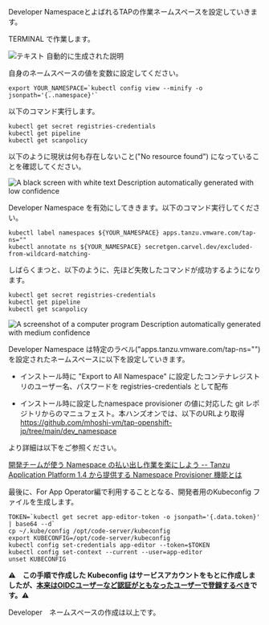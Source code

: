 
Developer NamespaceとよばれるTAPの作業ネームスペースを設定していきます。

TERMINAL で作業します。

![テキスト
自動的に生成された説明](../media/image2.png)

自身のネームスペースの値を変数に設定してください。

```execute
export YOUR_NAMESPACE=`kubectl config view --minify -o jsonpath='{..namespace}'`
```
以下のコマンド実行します。

```execute
kubectl get secret registries-credentials
kubectl get pipeline
kubectl get scanpolicy
```
以下のように現状は何も存在しないこと("No resource found")
になっていることを確認してください。

![A black screen with white text Description automatically generated
with low confidence](../media/image3.png)

Developer Namespace
を有効にしてききます。以下のコマンド実行してください。

```execute
kubectl label namespaces ${YOUR_NAMESPACE} apps.tanzu.vmware.com/tap-ns=""
kubectl annotate ns ${YOUR_NAMESPACE} secretgen.carvel.dev/excluded-from-wildcard-matching-
```

しばらくまつと、以下のように、先ほど失敗したコマンドが成功するようになります。

```execute
kubectl get secret registries-credentials
kubectl get pipeline
kubectl get scanpolicy
```


![A screenshot of a computer program Description automatically generated
with medium confidence](../media/image4.png)

Developer Namespace
は特定のラベル("apps.tanzu.vmware.com/tap-ns=\"\")を設定されたネームスペースに以下を設定していきます。

-   インストール時に "Export to All Namespace"
    に設定したコンテナレジストリのユーザー名、パスワードを
    registries-credentials として配布

-   インストール時に設定したnamespace provisioner の値に対応した git
    レポジトリからのマニュフェスト。本ハンズオンでは、以下のURLより取得\
    <https://github.com/mhoshi-vm/tap-openshift-jp/tree/main/dev_namespace>

より詳細は以下をご参照ください。

[開発チームが使う Namespace の払い出し作業を楽にしよう -- Tanzu
Application Platform 1.4 から提供する Namespace Provisioner
機能とは](https://blogs.vmware.com/vmware-japan/2023/03/namespace-provision.html)

最後に、For App Operator編で利用することとなる、開発者用のKubeconfig
ファイルを生成します。

```execute
TOKEN=`kubectl get secret app-editor-token -o jsonpath='{.data.token}' | base64 --d`
cp ~/.kube/config /opt/code-server/kubeconfig
export KUBECONFIG=/opt/code-server/kubeconfig
kubectl config set-credentials app-editor --token=$TOKEN
kubectl config set-context --current --user=app-editor
unset KUBECONFIG
```

**⚠️　この手順で作成した Kubeconfig
はサービスアカウントをもとに作成しましたが、[本来はOIDCユーザーなど認証がともなったユーザーで登録するべき](https://docs.vmware.com/en/VMware-Tanzu-Application-Platform/1.3/tap/GUID-authn-authz-pinniped-install-guide.html)です。⚠️**

Developer　ネームスペースの作成は以上です。
